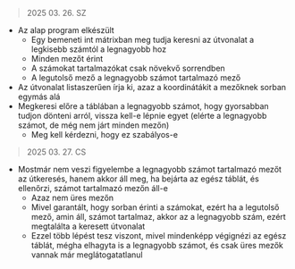 > 2025 03. 26. SZ
- Az alap program elkészült
  - Egy bemeneti int mátrixban meg tudja keresni az útvonalat 
  a legkisebb számtól a legnagyobb hoz
  - Minden mezőt érint
  - A számokat tartalmazókat csak növekvő sorrendben
  - A legutolső mező a legnagyobb számot tartalmazó mező
- Az útvonalat listaszerűen írja ki, azaz a koordinátákit a mezőknek sorban egymás alá
- Megkeresi előre a táblában a legnagyobb számot, hogy gyorsabban tudjon dönteni arról,
vissza kell-e lépnie egyet (elérte a legnagyobb számot, de még nem járt minden mezőn)
  - Meg kell kérdezni, hogy ez szabályos-e

> 2025 03. 27. CS
- Mostmár nem veszi figyelembe a legnagyobb számot tartalmazó mezőt az útkeresés,
hanem akkor áll meg, ha bejárta az egész táblát, és ellenőrzi, számot tartalmazó mezőn áll-e
  - Azaz nem üres mezőn
  - Mivel garantált, hogy sorban érinti a számokat, ezért ha a legutolső mező, amin áll,
  számot tartalmaz, akkor az a legnagyobb szám, ezért megtalálta a keresett útvonalat
  - Ezzel több lépést tesz viszont, mivel mindenképp végignézi az egész táblát,
  mégha elhagyta is a legnagyobb számot, és csak üres mezők vannak már meglátogatatlanul